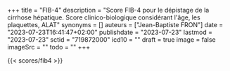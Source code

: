 +++
title = "FIB-4"
description = "Score FIB-4 pour le dépistage de la cirrhose hépatique. Score clinico-biologique considérant l'âge, les plaquettes, ALAT"
synonyms = []
auteurs = ["Jean-Baptiste FRON"]
date = "2023-07-23T16:41:47+02:00"
publishdate = "2023-07-23"
lastmod = "2023-07-23"
sctid = "719872000"
icd10 = ""
draft = true
image = false
imageSrc = ""
todo = ""
+++

{{< scores/fib4 >}}
